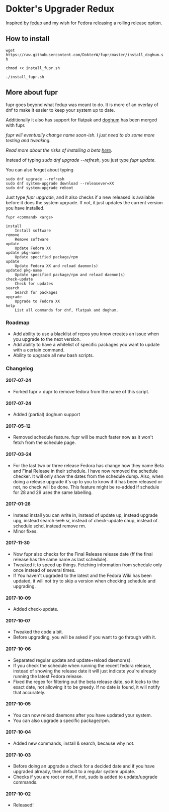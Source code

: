 # Dokter's Upgrader Redux

Inspired by [fedup](https://fedoraproject.org/wiki/FedUp) and my wish for Fedora releasing a rolling release option.

## How to install

`wget https://raw.githubusercontent.com/DokterW/fupr/master/install_doghum.sh`

`chmod +x install_fupr.sh`

`./install_fupr.sh`

## More about fupr

fupr goes beyond what fedup was meant to do. It is more of an overlay of dnf to make it easier to keep your system up to date.

Additionally it also has support for flatpak and [doghum](https://github.com/DokterW/doghum) has been merged with fupr.

*fupr will eventually change name soon-ish. I just need to do some more testing and tweaking.*

*Read more about the risks of installing a beta [here](https://fedoraproject.org/wiki/Upgrading).*

Instead of typing _sudo dnf upgrade --refresh_, you just type _fupr update_.

You can also forget about typing
```
sudo dnf upgrade --refresh
sudo dnf system-upgrade download --releasever=XX
sudo dnf system-upgrade reboot
```
Just type _fupr upgrade_, and it also checks if a new released is available before it does the system upgrade. If not, it just updates the current version you have installed.

```
fupr <command> <args>

install
    Install software
remove
    Remove software
update
    Update Fedora XX
update pkg-name
    Update specified package/rpm
update
    Update Fedora XX and reload daemon(s)
updated pkg-name
    Update specified package/rpm and reload daemon(s)
check-update
    Check for updates
search
    Search for packages
upgrade
    Upgrade to Fedora XX
help
    List all commands for dnf, flatpak and doghum.
```

### Roadmap

* Add ability to use a blacklist of repos you know creates an issue when you upgrade to the next version.
* Add ability to have a whitelist of specific packages you want to update with a certain command.
* Ability to upgrade all new bash scripts.

### Changelog

#### 2017-07-24
* Forked fupr > dupr to remove fedora from the name of this script.

#### 2017-07-24
* Added (partial) doghum support

#### 2017-05-12
* Removed schedule feature. fupr will be much faster now as it won't fetch from the schedule page.

#### 2017-03-24
* For the last two or three release Fedora has change how they name Beta and Final Release in their schedule. I have now removed the schedule checker. It will only show the dates from the schedule dump. Also, when doing a release upgrade it's up to you to know if it has been released or not, no check will be done. This feature might be re-added if schedule for 28 and 29 uses the same labelling.

#### 2017-01-26
* Instead install you can write in, instead of update up, instead upgrade upg, instead search ~~srch~~ sr, instead of check-update chup, instead of schedule schd, instead remove rm.
* Minor fixes.

#### 2017-11-30
* Now fupr also checks for the Final Release release date (ff the final release has the same name as last schedule).
* Tweaked it to speed up things. Fetching information from schedule only once instead of several times.
* If You haven't upgraded to the latest and the Fedora Wiki has been updated, it will not try to skip a version when checking schedule and upgrading.

#### 2017-10-09
* Added check-update.

#### 2017-10-07
* Tweaked the code a bit.
* Before upgrading, you will be asked if you want to go through with it.

#### 2017-10-06
* Separated regular update and update+reload daemon(s).
* If you check the schedule when running the recent fedora release, instead of showing the release date it will just indicate you're already running the latest Fedora release.
* Fixed the regex for filtering out the beta release date, so it locks to the exact date, not allowing it to be greedy. If no date is found, it will notify that accurately.

#### 2017-10-05
* You can now reload daemons after you have updated your system.
* You can also upgrade a specific package/rpm.

#### 2017-10-04
* Added new commands, install & search, because why not.

#### 2017-10-03
* Before doing an upgrade a check for a decided date and if you have upgraded already, then default to a regular system update.
* Checks if you are root or not, if not, sudo is added to update/upgrade commands.

#### 2017-10-02
* Released!
